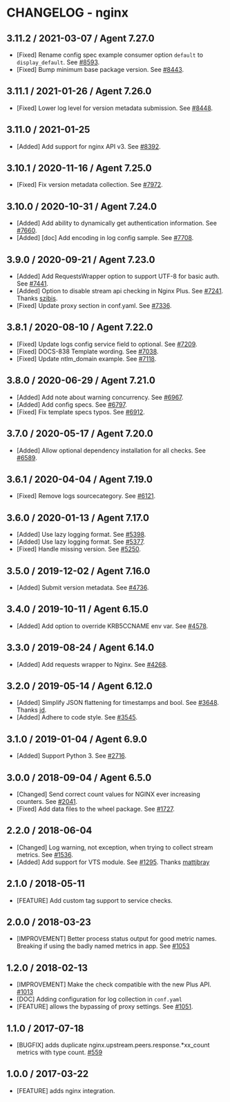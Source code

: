 # CHANGELOG - nginx

## 3.11.2 / 2021-03-07 / Agent 7.27.0

* [Fixed] Rename config spec example consumer option `default` to `display_default`. See [#8593](https://github.com/DataDog/integrations-core/pull/8593).
* [Fixed] Bump minimum base package version. See [#8443](https://github.com/DataDog/integrations-core/pull/8443).

## 3.11.1 / 2021-01-26 / Agent 7.26.0

* [Fixed] Lower log level for version metadata submission. See [#8448](https://github.com/DataDog/integrations-core/pull/8448).

## 3.11.0 / 2021-01-25

* [Added] Add support for nginx API v3. See [#8392](https://github.com/DataDog/integrations-core/pull/8392).

## 3.10.1 / 2020-11-16 / Agent 7.25.0

* [Fixed] Fix version metadata collection. See [#7972](https://github.com/DataDog/integrations-core/pull/7972).

## 3.10.0 / 2020-10-31 / Agent 7.24.0

* [Added] Add ability to dynamically get authentication information. See [#7660](https://github.com/DataDog/integrations-core/pull/7660).
* [Added] [doc] Add encoding in log config sample. See [#7708](https://github.com/DataDog/integrations-core/pull/7708).

## 3.9.0 / 2020-09-21 / Agent 7.23.0

* [Added] Add RequestsWrapper option to support UTF-8 for basic auth. See [#7441](https://github.com/DataDog/integrations-core/pull/7441).
* [Added] Option to disable stream api checking in Nginx Plus. See [#7241](https://github.com/DataDog/integrations-core/pull/7241). Thanks [szibis](https://github.com/szibis).
* [Fixed] Update proxy section in conf.yaml. See [#7336](https://github.com/DataDog/integrations-core/pull/7336).

## 3.8.1 / 2020-08-10 / Agent 7.22.0

* [Fixed] Update logs config service field to optional. See [#7209](https://github.com/DataDog/integrations-core/pull/7209).
* [Fixed] DOCS-838 Template wording. See [#7038](https://github.com/DataDog/integrations-core/pull/7038).
* [Fixed] Update ntlm_domain example. See [#7118](https://github.com/DataDog/integrations-core/pull/7118).

## 3.8.0 / 2020-06-29 / Agent 7.21.0

* [Added] Add note about warning concurrency. See [#6967](https://github.com/DataDog/integrations-core/pull/6967).
* [Added] Add config specs. See [#6797](https://github.com/DataDog/integrations-core/pull/6797).
* [Fixed] Fix template specs typos. See [#6912](https://github.com/DataDog/integrations-core/pull/6912).

## 3.7.0 / 2020-05-17 / Agent 7.20.0

* [Added] Allow optional dependency installation for all checks. See [#6589](https://github.com/DataDog/integrations-core/pull/6589).

## 3.6.1 / 2020-04-04 / Agent 7.19.0

* [Fixed] Remove logs sourcecategory. See [#6121](https://github.com/DataDog/integrations-core/pull/6121).

## 3.6.0 / 2020-01-13 / Agent 7.17.0

* [Added] Use lazy logging format. See [#5398](https://github.com/DataDog/integrations-core/pull/5398).
* [Added] Use lazy logging format. See [#5377](https://github.com/DataDog/integrations-core/pull/5377).
* [Fixed] Handle missing version. See [#5250](https://github.com/DataDog/integrations-core/pull/5250).

## 3.5.0 / 2019-12-02 / Agent 7.16.0

* [Added] Submit version metadata. See [#4736](https://github.com/DataDog/integrations-core/pull/4736).

## 3.4.0 / 2019-10-11 / Agent 6.15.0

* [Added] Add option to override KRB5CCNAME env var. See [#4578](https://github.com/DataDog/integrations-core/pull/4578).

## 3.3.0 / 2019-08-24 / Agent 6.14.0

* [Added] Add requests wrapper to Nginx. See [#4268](https://github.com/DataDog/integrations-core/pull/4268).

## 3.2.0 / 2019-05-14 / Agent 6.12.0

* [Added] Simplify JSON flattening for timestamps and bool. See [#3648](https://github.com/DataDog/integrations-core/pull/3648). Thanks [jd](https://github.com/jd).
* [Added] Adhere to code style. See [#3545](https://github.com/DataDog/integrations-core/pull/3545).

## 3.1.0 / 2019-01-04 / Agent 6.9.0

* [Added] Support Python 3. See [#2716][1].

## 3.0.0 / 2018-09-04 / Agent 6.5.0

* [Changed] Send correct count values for NGINX ever increasing counters. See [#2041][2].
* [Fixed] Add data files to the wheel package. See [#1727][3].

## 2.2.0 / 2018-06-04

* [Changed] Log warning, not exception, when trying to collect stream metrics. See [#1536][4].
* [Added] Add support for VTS module. See [#1295][5]. Thanks [mattjbray][6]

## 2.1.0 / 2018-05-11

* [FEATURE] Add custom tag support to service checks.

## 2.0.0 / 2018-03-23

* [IMPROVEMENT] Better process status output for good metric names. Breaking if using the badly named metrics in app. See [#1053][7]

## 1.2.0 / 2018-02-13

* [IMPROVEMENT] Make the check compatible with the new Plus API. [#1013][8]
* [DOC] Adding configuration for log collection in `conf.yaml`
* [FEATURE] allows the bypassing of proxy settings. See [#1051][9].

## 1.1.0 / 2017-07-18

* [BUGFIX] adds duplicate nginx.upstream.peers.response.*xx_count metrics with type count. [#559][10]

## 1.0.0 / 2017-03-22

* [FEATURE] adds nginx integration.

<!--- The following link definition list is generated by PimpMyChangelog --->
[1]: https://github.com/DataDog/integrations-core/pull/2716
[2]: https://github.com/DataDog/integrations-core/pull/2041
[3]: https://github.com/DataDog/integrations-core/pull/1727
[4]: https://github.com/DataDog/integrations-core/pull/1536
[5]: https://github.com/DataDog/integrations-core/pull/1295
[6]: https://github.com/mattjbray
[7]: https://github.com/DataDog/integrations-core/issues/1053
[8]: https://github.com/DataDog/integrations-core/issues/1013
[9]: https://github.com/DataDog/integrations-core/pull/1051
[10]: https://github.com/DataDog/integrations-core/issues/559
